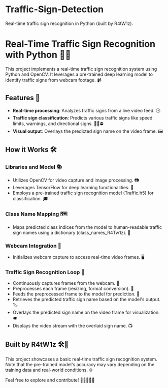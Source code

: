 # Traffic-Sign-Detection
Real-time traffic sign recognition in Python (built by R4tW1z).


# Real-Time Traffic Sign Recognition with Python 🚦🐍

This project implements a real-time traffic sign recognition system using Python and OpenCV. It leverages a pre-trained deep learning model to identify traffic signs from webcam footage. 📹

## Features 🌟

- **Real-time processing**: Analyzes traffic signs from a live video feed. 🕒
- **Traffic sign classification**: Predicts various traffic signs like speed limits, warnings, and directional signs. 🚸🚫⛔
- **Visual output**: Overlays the predicted sign name on the video frame. 🖼️

## How it Works 🛠️

### Libraries and Model 📚

- Utilizes OpenCV for video capture and image processing. 📷
- Leverages TensorFlow for deep learning functionalities. 🧠
- Employs a pre-trained traffic sign recognition model (Traffic.h5) for classification. 🎓

### Class Name Mapping 🗺️

- Maps predicted class indices from the model to human-readable traffic sign names using a dictionary (class_names_R4Tw1z). 📖

### Webcam Integration 🎥

- Initializes webcam capture to access real-time video frames. 🖥️

### Traffic Sign Recognition Loop 🔁

- Continuously captures frames from the webcam. 🔄
- Preprocesses each frame (resizing, format conversion). 🧮
- Feeds the preprocessed frame to the model for prediction. 🎯
- Retrieves the predicted traffic sign name based on the model's output. 🏷️
- Overlays the predicted sign name on the video frame for visualization. 👁️
- Displays the video stream with the overlaid sign name. 📺

## Built by R4tW1z 🛠️👷

This project showcases a basic real-time traffic sign recognition system. Note that the pre-trained model's accuracy may vary depending on the training data and real-world conditions. 🌐

Feel free to explore and contribute! 🚀👩‍💻👨‍💻


